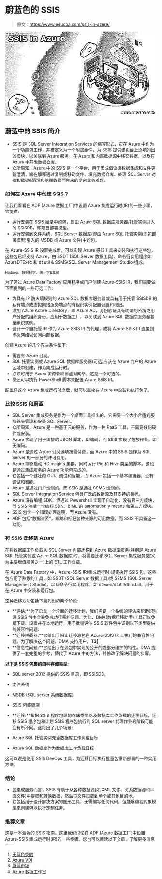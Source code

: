 # 蔚蓝色的 SSIS

> 原文：<https://www.educba.com/ssis-in-azure/>

![SSIS in Azure](img/1d7a3f5ddd8433951f54f5fd64f5cf1b.png)



## 蔚蓝中的 SSIS 简介

*   SSIS 是 SQL Server Integration Services 的缩写形式，它在 Azure 中作为一个功能包工作，并被定义为一个附加组件，为 SSIS 提供该页面上逐项列出的模块，以关联到 Azure 服务，在 Azure 和内部数据源中移交数据，以及在 Azure 中开发数据仓库。
*   众所周知，Azure 中的 SSIS 是一个平台，用于形成倡议级数据集成和文件更新澄清，旨在解释通过复制或移动文件、填充数据仓库、处理 SQL Server 对象和数据&清理和挖掘数据而带来的复杂业务难题。

### 如何在 Azure 中创建 SSIS？

让我们看看在 ADF (Azure 数据工厂)中设置 Azure 集成运行时(IR)的一些步骤，它提供:

*   运行安装在 SSIS 目录中的包，即由 Azure SQL 数据库服务器/托管实例引入的 SSISDB，即项目部署模型。
*   运行安装到文件系统、SQL Server 数据库(即由 Azure SQL 托管实例(即包部署模型)引入的 MSDB 或 Azure 文件)中的包。

在 Azure-SSIS IR 设置完成后，可以实现 Azure 感知工具来安装和执行这些包，这些包已经支持 Azure，由 SSDT (SQL Server 数据工具)、命令行实用程序如 AzureDTExec 和 dt util & SSMS(SQL Server Management Studio)组成。

<small>Hadoop、数据科学、统计学&其他</small>

为了通过 Azure Data Factory 应用程序或门户创建 Azure-SSIS IR，我们需要做下面提到的一些可选工作:

*   为具有 IP 防火墙规则的 Azure SQL 数据库服务器或具有用于托管 SSISDB 的私有端点或虚拟网络服务端点的有组织实例配置设置和权限。
*   添加 Azure Active Directory，即 Azure AD，身份验证具有明确的系统或用户分配的组织身份，应用于数据工厂，以关联到 Azure SQL 数据库服务器甚至组织实例。
*   设计一个自托管 IR 作为 Azure SSIS IR 的代理，或将 Azure SSIS IR 连接到虚拟网络以访问内部数据。

创建 Azure 的几个先决条件如下:

*   需要有 Azure 订阅。
*   SQL 托管实例或 Azure SQL 数据库服务器(可选)应该在 Azure 门户的 Azure 区域中创建，作为集成运行时。
*   必须可用于 Azure 资源管理器虚拟网络，这是一个可选的。
*   您还可以执行 PowerShell 脚本来配置 Azure SSIS IR。

配置好这个 Azure 集成运行时之后，就可以直接在 Azure 中安装和执行包了。

### 比较 SSIS 和蔚蓝

*   SQL Server 集成服务是作为一个桌面工具推出的，它需要一个大小合适的服务器来管理和安装 SQL Server。
*   众所周知，Azure 是一种基于云的服务，作为一种 PaaS 工具，不需要任何硬件或安装。
*   Azure 实现了用于编排的 JSON 脚本，即编码，而 SSIS 实现了拖放作业，即无编码。
*   Azure 是通过 Azure 订阅选项按需付费，而 Azure 中的 SSIS 是作为 SQL Server 的一部分的许可费用。
*   Azure 能够启动 HDInsights 集群，同时运行 Pig 和 Hive 类型的脚本。这也是通过集成服务的 Azure 功能包完成的。
*   它包括一个健壮的 GUI、调试和智能，而 Azure 包括一个基本编辑器，没有调试和智能。
*   Azure 是通过门户控制的，而 SSIS 是通过 SSMS 控制的。
*   SQL Server Integration Service 包含广泛的数据源及其支持的目标。
*   Azure 没有编程 SDK，但通过 Powershell 实现了自动化，没有第三方模块，而 SSIS 包括一个编程 SDK、BIML 的 automation y means 和第三方模块。
*   SSIS 包含一个错误处理选项，而 Azure 没有。
*   ADF 包括“数据谱系”，跟踪和标记各种来源的可用数据，而 SSIS 不具备这一功能。

### 将 SSIS 迁移到 Azure

在将数据库工作负载从 SQL Server 内部迁移到 Azure 数据库服务(特别是 Azure SQL 托管实例或 Azure SQL 数据库)时，将需要迁移 SQL Server 集成服务(定义为主要增值服务之一)上的 ETL 工作负载。

在 Azure Data Factory 中，Azure-SSIS IR(集成运行时)规定执行 SSIS 包，这些包应用了熟悉的工具，如 SSDT (SQL Server 数据工具)或 SSMS (SQL Server Management Studio)，以及命令行实用程序，如 dtexec/dtutil/dtinstall，用于在 Azure 中安装和运行包。

这种迁移方法包括下面列出的两个阶段:

*   **评估:**为了启动一个全面的迁移计划，我们需要一个系统的评估来帮助识别源 SSIS 包中会避免成功迁移的问题。为此，DMA(数据迁移助手)工具可以免费下载、设置并在本地运行，用于批量评估 SSIS 软件包并识别以下类型提供的兼容性问题:
*   **迁移拦截器:**它给出了阻止迁移源包在 Azure-SSIS IR 上执行的兼容性问题。为了解决这个问题，DMA 支持用户。**T3】**
*   **信息性问题:**它给出了在源包中实现的公开的或部分维护的特性。DMA 提供了一套完整的参考，替代了 Azure 中的方法，并修改了解决问题的步骤。

**以下是 SSIS 包裹的四种存储类型:**

*   SQL server 2012 提供的 SSIS 目录，即 SSISDB。
*   文件系统
*   MSDB (SQL server 系统数据库)
*   SSIS 包装商店

*   **迁移:**根据 SSIS 程序包源的存储类型以及数据库工作负载的迁移目标，迁移 SSIS 程序包和计划 SSIS 程序包执行的 SQL server 代理作业的阶段可能会有所不同。这给出了几个场景:

*   Azure SQL 托管实例充当数据库工作负载目标
*   Azure SQL 数据库作为数据库工作负载目标

这可以说是使用 SSIS DevOps 工具，为迁移目标执行批量包重新部署的一种实用方法。

### 结论

*   就集成服务而言，SSIS 有助于从各种数据源(如 XML 文件、关系数据源和平面文件)中提取和转换数据，然后将文件加载到单个或其他目的地。
*   它包括用于设计解决方案的图形工具，无需编写任何代码，但能够编程对象模型来创建包以执行定制任务。

### 推荐文章

这是一本蓝色的 SSIS 指南。这里我们讨论在 ADF (Azure 数据工厂)中设置 Azure-SSIS 集成运行时(IR)的一些步骤。您也可以阅读以下文章，了解更多信息——

1.  [天蓝色突触](https://www.educba.com/azure-synapses/)
2.  [Azure VDI](https://www.educba.com/azure-vdi/)
3.  [蔚蓝市场](https://www.educba.com/azure-marketplace/)
4.  [Azure 数据工作室](https://www.educba.com/azure-data-studio/)






